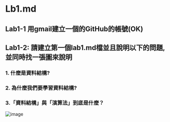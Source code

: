 # Lb1.md

## Lab1-1 用gmail建立一個的GitHub的帳號(OK)

## Lab1-2: 請建立第一個lab1.md檔並且說明以下的問題, 並同時找一張圖來說明


### 1. 什麼是資料結構?



### 2. 為什麼我們要學習資料結構?


### 3.「資料結構」與「演算法」到底是什麼？


![image](https://user-images.githubusercontent.com/100060507/154831288-9d967e11-6184-4eba-af3c-d13527a84321.png)
